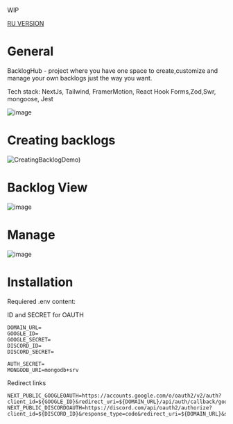 WIP

[RU VERSION](README_RU.md)



# General

BacklogHub - project where you have one space to create,customize  and manage your own backlogs just the way you want.

Tech stack: NextJs, Tailwind, FramerMotion, React Hook Forms,Zod,Swr, mongoose, Jest


![image](https://github.com/user-attachments/assets/014383dc-afac-4114-a35b-f2c75deebf58)




# Creating backlogs

![CreatingBacklogDemo)](https://github.com/user-attachments/assets/9cec4a09-fbe5-4a90-8643-4a8657a9be42)

# Backlog View

![image](https://github.com/user-attachments/assets/eb1bf82a-cf35-48bf-9e40-f22b2812f0c1)



# Manage

![image](https://github.com/user-attachments/assets/2b079631-1793-4027-97f9-b990df255006)



# Installation

Requiered .env content:

ID and SECRET for OAUTH


```
DOMAIN_URL=
GOOGLE_ID=
GOOGLE_SECRET=
DISCORD_ID=
DISCORD_SECRET=

AUTH_SECRET=
MONGODB_URI=mongodb+srv
```

Redirect links

```
NEXT_PUBLIC_GOOGLEOAUTH=https://accounts.google.com/o/oauth2/v2/auth?client_id=${GOOGLE_ID}&redirect_uri=${DOMAIN_URL}/api/auth/callback/google&response_type=code&scope=https%3A%2F%2Fwww.googleapis.com%2Fauth%2Fuserinfo.email&include_granted_scopes=true
NEXT_PUBLIC_DISCORDOAUTH=https://discord.com/api/oauth2/authorize?client_id=${DISCORD_ID}&response_type=code&redirect_uri=${DOMAIN_URL}&scope=email+identify
```


